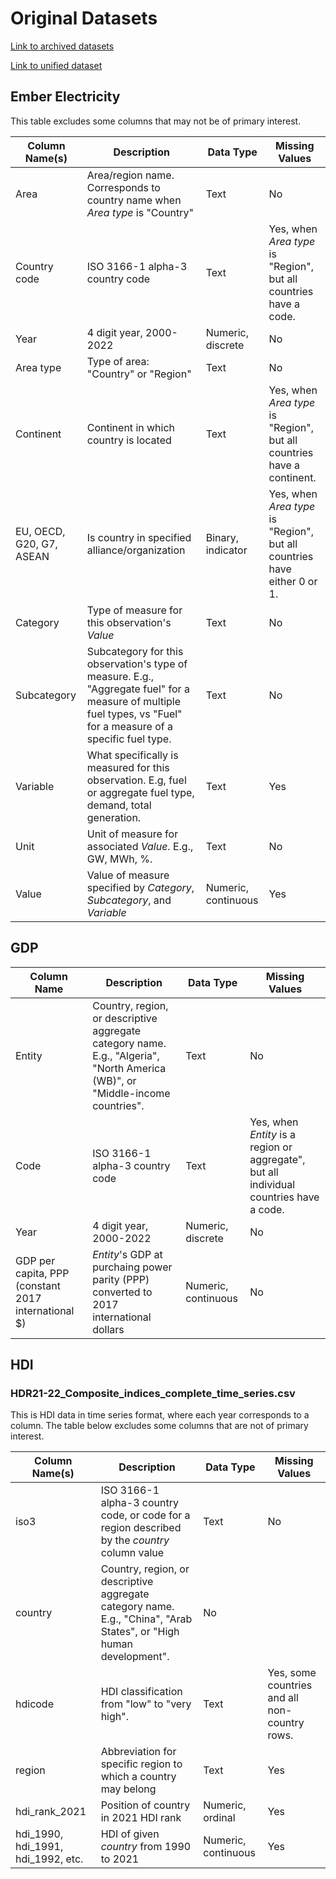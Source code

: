 # Original Datasets

[Link to archived datasets](https://1drv.ms/f/s!AidNWjxCQLvGlGqTcG3Mksmakbde?e=wEYwLk)

[Link to unified dataset](https://1drv.ms/u/s!AtU8phbft0vdgt89NMAAnpJpP_AGsw?e=wVv0kD)

## Ember Electricity

This table excludes some columns that may not be of primary interest.

| Column Name(s) | Description | Data Type | Missing Values |
| -------------- | ----------- | --------- | -------------- |
| Area | Area/region name. Corresponds to country name when *Area type* is "Country" | Text | No |
| Country code | ISO 3166-1 alpha-3 country code | Text | Yes, when *Area type* is "Region", but all countries have a code.  |
| Year | 4 digit year, 2000-2022 | Numeric, discrete | No |
| Area type | Type of area: "Country" or "Region" | Text | No
| Continent | Continent in which country is located | Text | Yes, when *Area type* is "Region", but all countries have a continent. |
| EU, OECD, G20, G7, ASEAN | Is country in specified alliance/organization | Binary, indicator | Yes, when *Area type* is "Region", but all countries have either 0 or 1. |
| Category | Type of measure for this observation's *Value* | Text | No |
| Subcategory | Subcategory for this observation's type of measure. E.g., "Aggregate fuel" for a measure of multiple fuel types, vs "Fuel" for a measure of a specific fuel type. | Text | No |
| Variable | What specifically is measured for this observation. E.g, fuel or aggregate fuel type, demand, total generation. | Text | Yes |
| Unit | Unit of measure for associated *Value*. E.g., GW, MWh, %. | Text | No
| Value | Value of measure specified by *Category*, *Subcategory*, and *Variable* | Numeric, continuous | Yes |

## GDP

| Column Name | Description | Data Type | Missing Values |
| ----------- | ----------- | --------- | -------------- |
| Entity | Country, region, or descriptive aggregate category name. E.g., "Algeria", "North America (WB)", or "Middle-income countries". | Text | No |
| Code | ISO 3166-1 alpha-3 country code | Text | Yes, when *Entity* is a region or aggregate", but all individual countries have a code.  |
| Year | 4 digit year, 2000-2022 | Numeric, discrete | No |
| GDP per capita, PPP (constant 2017 international $) | *Entity*'s GDP at purchaing power parity (PPP) converted to 2017 international dollars | Numeric, continuous | No |

## HDI

### HDR21-22_Composite_indices_complete_time_series.csv

This is HDI data in time series format, where each year corresponds to a column. The table below excludes some columns that are not of primary interest.

| Column Name(s) | Description | Data Type | Missing Values |
| -------------- | ----------- | --------- | -------------- |
| iso3 | ISO 3166-1 alpha-3 country code, or code for a region described by the *country* column value | Text | No |
| country | Country, region, or descriptive aggregate category name. E.g., "China", "Arab States", or "High human development". | No |
| hdicode | HDI classification from "low" to "very high". | Text | Yes, some countries and all non-country rows. | 
| region | Abbreviation for specific region to which a country may belong | Text | Yes |
| hdi_rank_2021 | Position of country in 2021 HDI rank | Numeric, ordinal | Yes |
| hdi_1990, hdi_1991, hdi_1992, etc. | HDI of given *country* from 1990 to 2021 | Numeric, continuous | Yes |
